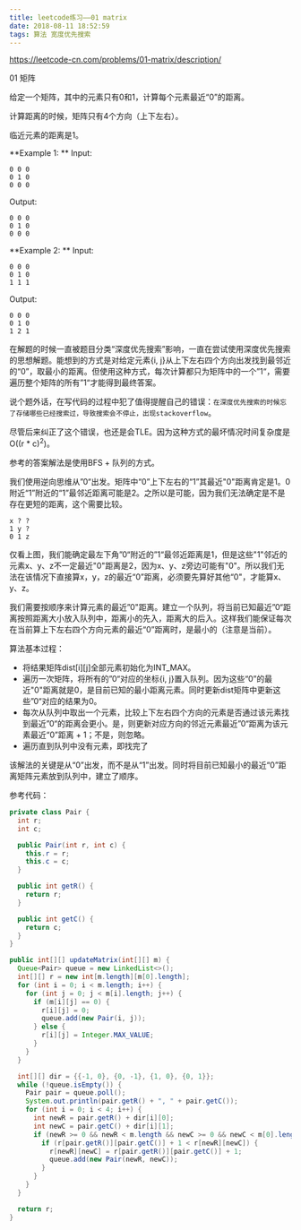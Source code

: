 ```yaml
---
title: leetcode练习——01 matrix
date: 2018-08-11 18:52:59
tags: 算法 宽度优先搜索
---
```


https://leetcode-cn.com/problems/01-matrix/description/

01 矩阵

给定一个矩阵，其中的元素只有0和1，计算每个元素最近“0”的距离。

计算距离的时候，矩阵只有4个方向（上下左右）。

临近元素的距离是1。

<!-- more -->

**Example 1: **
Input:

```
0 0 0
0 1 0
0 0 0

```

Output:

```
0 0 0
0 1 0
0 0 0

```

**Example 2: **
Input:

```
0 0 0
0 1 0
1 1 1

```

Output:

```
0 0 0
0 1 0
1 2 1
```



在解题的时候一直被题目分类“深度优先搜索”影响，一直在尝试使用深度优先搜索的思想解题。能想到的方式是对给定元素{i, j}从上下左右四个方向出发找到最邻近的“0”，取最小的距离。但使用这种方式，每次计算都只为矩阵中的一个”1“，需要遍历整个矩阵的所有”1“才能得到最终答案。

说个题外话，在写代码的过程中犯了值得提醒自己的错误：`在深度优先搜索的时候忘了存储哪些已经搜索过，导致搜索会不停止，出现stackoverflow`。

尽管后来纠正了这个错误，也还是会TLE。因为这种方式的最坏情况时间复杂度是O((r * c)<sup>2</sup>)。



参考的答案解法是使用BFS + 队列的方式。

我们使用逆向思维从”0“出发。矩阵中“0”上下左右的“1”其最近"0"距离肯定是1。0附近“1”附近的“1”最邻近距离可能是2。之所以是可能，因为我们无法确定是不是存在更短的距离，这个需要比较。

```
x ? ?
1 y ?
0 1 z
```

仅看上图，我们能确定最左下角”0“附近的”1“最邻近距离是1，但是这些"1"邻近的元素x、y、z不一定最近"0"距离是2，因为x、y、z旁边可能有"0"。所以我们无法在该情况下直接算x，y，z的最近“0”距离，必须要先算好其他“0"，才能算x、y、z。

我们需要按顺序来计算元素的最近”0"距离。建立一个队列，将当前已知最近”0“距离按照距离大小放入队列中，距离小的先入，距离大的后入。这样我们能保证每次在当前算上下左右四个方向元素的最近“0”距离时，是最小的（注意是当前）。



算法基本过程：

* 将结果矩阵dist[i][j]全部元素初始化为INT_MAX。
* 遍历一次矩阵，将所有的”0“对应的坐标{i, j}置入队列。因为这些“0”的最近"0"距离就是0，是目前已知的最小距离元素。同时更新dist矩阵中更新这些”0“对应的结果为0。
* 每次从队列中取出一个元素，比较上下左右四个方向的元素是否通过该元素找到最近”0“的距离会更小。是，则更新对应方向的邻近元素最近”0“距离为该元素最近“0”距离 + 1；不是，则忽略。
* 遍历直到队列中没有元素，即找完了

该解法的关键是从“0”出发，而不是从“1”出发。同时将目前已知最小的最近“0”距离矩阵元素放到队列中，建立了顺序。



参考代码：

```java
private class Pair {
  int r;
  int c;

  public Pair(int r, int c) {
    this.r = r;
    this.c = c;
  }

  public int getR() {
    return r;
  }

  public int getC() {
    return c;
  }
}

public int[][] updateMatrix(int[][] m) {
  Queue<Pair> queue = new LinkedList<>();
  int[][] r = new int[m.length][m[0].length];
  for (int i = 0; i < m.length; i++) {
    for (int j = 0; j < m[i].length; j++) {
      if (m[i][j] == 0) {
        r[i][j] = 0;
        queue.add(new Pair(i, j));
      } else {
        r[i][j] = Integer.MAX_VALUE;
      }
    }
  }

  int[][] dir = {{-1, 0}, {0, -1}, {1, 0}, {0, 1}};
  while (!queue.isEmpty()) {
    Pair pair = queue.poll();
    System.out.println(pair.getR() + ", " + pair.getC());
    for (int i = 0; i < 4; i++) {
      int newR = pair.getR() + dir[i][0];
      int newC = pair.getC() + dir[i][1];
      if (newR >= 0 && newR < m.length && newC >= 0 && newC < m[0].length) {
        if (r[pair.getR()][pair.getC()] + 1 < r[newR][newC]) {
          r[newR][newC] = r[pair.getR()][pair.getC()] + 1;
          queue.add(new Pair(newR, newC));
        }
      }
    }
  }

  return r;
}
```

